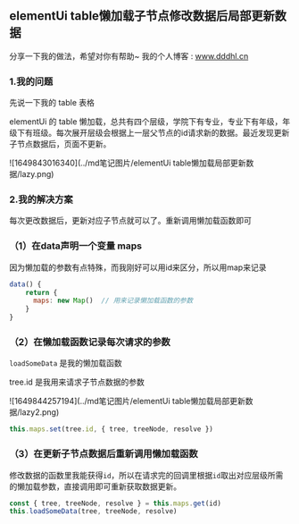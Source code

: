 ## elementUi table懒加载子节点修改数据后局部更新数据

分享一下我的做法，希望对你有帮助~ 我的个人博客 : www.dddhl.cn

### 1.我的问题

先说一下我的 table 表格

elementUi 的 table 懒加载，总共有四个层级，学院下有专业，专业下有年级，年级下有班级。每次展开层级会根据上一层父节点的id请求新的数据。最近发现更新子节点数据后，页面不更新。

![1649843016340](../md笔记图片/elementUi table懒加载局部更新数据/lazy.png)

### 2.我的解决方案

每次更改数据后，更新对应子节点就可以了。重新调用懒加载函数即可

### （1）在data声明一个变量 maps 

因为懒加载的参数有点特殊，而我刚好可以用id来区分，所以用map来记录

```js
data() {
    return {
      maps: new Map()  // 用来记录懒加载函数的参数
    }
}
```

### （2）在懒加载函数记录每次请求的参数

`loadSomeData` 是我的懒加载函数

tree.id 是我用来请求子节点数据的参数

![1649844257194](../md笔记图片/elementUi table懒加载局部更新数据/lazy2.png)

```js
this.maps.set(tree.id, { tree, treeNode, resolve })
```

### （3）在更新子节点数据后重新调用懒加载函数

修改数据的函数里我能获得`id`，所以在请求完的回调里根据`id`取出对应层级所需的懒加载参数，直接调用即可重新获取数据更新。

```js
const { tree, treeNode, resolve } = this.maps.get(id)
this.loadSomeData(tree, treeNode, resolve)
```




